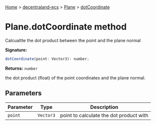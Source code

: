 [Home](./index) &gt; [decentraland-ecs](./decentraland-ecs.md) &gt; [Plane](./decentraland-ecs.plane.md) &gt; [dotCoordinate](./decentraland-ecs.plane.dotcoordinate.md)

# Plane.dotCoordinate method

Calcualtte the dot product between the point and the plane normal

**Signature:**
```javascript
dotCoordinate(point: Vector3): number;
```
**Returns:** `number`

the dot product (float) of the point coordinates and the plane normal.

## Parameters

|  Parameter | Type | Description |
|  --- | --- | --- |
|  `point` | `Vector3` | point to calculate the dot product with |

